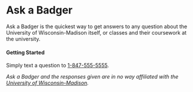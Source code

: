 # Ask a Badger
Ask a Badger is the quickest way to get answers to any question about the University of Wisconsin-Madison itself, or classes and their coursework at the university. 

#### Getting Started
Simply text a question to [1-847-555-5555](tel:1-847-555-5555).

_Ask a Badger and the responses given are in no way affiliated with the [University of Wisconsin-Madison](http://www.wisc.edu/)._
